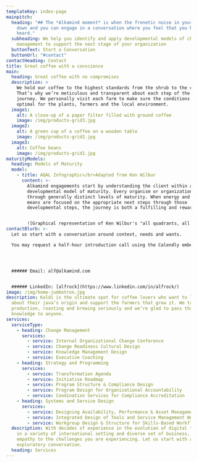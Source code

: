 ```yaml
---
templateKey: index-page
mainpitch:
  heading: "## The *Alkamind moment* is when the frenetic noise in your mind calms
    down and you can engage in a conversation where you feel that you have been
    heard."
  subheading: We help you identify and apply developmental models of change
    management to support the next stage of your organization
  buttonText: Start a Conversation
  buttonUrl: "#contact"
contactHeading: Contact
title: Great coffee with a conscience
main:
  heading: Great coffee with no compromises
  description: >
    We hold our coffee to the highest standards from the shrub to the cup.
    That’s why we’re meticulous and transparent about each step of the coffee’s
    journey. We personally visit each farm to make sure the conditions are
    optimal for the plants, farmers and the local environment.
  image1:
    alt: A close-up of a paper filter filled with ground coffee
    image: /img/products-grid3.jpg
  image2:
    alt: A green cup of a coffee on a wooden table
    image: /img/products-grid2.jpg
  image3:
    alt: Coffee beans
    image: /img/products-grid1.jpg
maturityModels:
  heading: Models of Maturity
  model:
    - title: AQAL Infographic</br>Adapted from Ken Wilbur
      content: >-
        Alkamind engagements start by understanding the client within a
        developmental model of maturity. Every organism or organization evolved
        through generally distinct levels of maturity. When energy and skillful
        means are focused on the appropriate next steps through those
        developmental steps, the journey is both a fulfilling and rewarding one.


        ![Graphical representation of Ken Wilbur's "all quadrants, all levels, all lines, all states, all types" to integral thinking](/img/infographic-sample.png "Ken Wilbur's AQAL diagram.")
contactBlurb: >-
  Let us start with a conversation around context, needs and wants. 

  You may request a half-hour introduction call using the Calendly embed to the side.




  ###### Email: alf@alkamind.com


  ###### LinkedIn: [alfrock](https://www.linkedin.com/in/alfrock/)
image: /img/home-jumbotron.jpg
description: Kaldi is the ultimate spot for coffee lovers who want to learn
  about their java’s origin and support the farmers that grew it. We take coffee
  production, roasting and brewing seriously and we’re glad to pass that
  knowledge to anyone.
services:
  serviceType:
    - heading: Change Management
      services:
        - service: Internal Organizational Change Conference
        - service: Change Readiness Cultural Design
        - service: Knowledge Management Design
        - service: Executive Coaching
    - heading: Strategy and Programming
      services:
        - service: Transformation Agenda
        - service: Initiative Roadmap
        - service: Program Structure & Compliance Design
        - service: Program Design for Organizational Accountability
        - service: Coodination Services for Compliance Accreditation
    - heading: Systems and Service Design
      services:
        - service: Designing Availability, Performance & Asset Management
        - service: Integrated Design of Tools and Service Management Workflow
        - service: Workgroup Design & Structure for Skills-Based Workflow
  description: With decades of experience in the evolution of digital technology
    in a variety of international setting and diverse set of business, we bring
    empathy to the challenges you are experiencing. Let us start with an
    exploratory conversation.
  heading: Services
---
```

